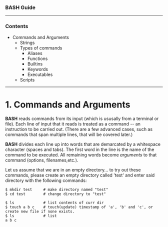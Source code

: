 ### **BASH Guide**

---

### Contents

- Commands and Arguments
    - Strings
    - Types of commands
        - Aliases
        - Functions
        - Builtins
        - Keywords
        - Executables
    - Scripts

---

# 1. Commands and Arguments

**BASH** reads commands from its input (which is ususally from a terminal or file). Each line of input that it reads is
treated as a command -- an instruction to be carried out. (There are a few advanced cases, such as commands that span multiple
lines, that will be covered later.)

**BASH** divides each line up into words that are demarcated by a whitespace character (spaces and tabs). The first word in 
the line is the name of the command to be executed. All remaining words become *arguments* to that command (options, filenames,etc.).

Let us assume that we are in an empty directory... to try out these commands, please create an empty directory called 'test'
and enter said directory with the following commands:

```
$ mkdir test     # make directory named "test"
$ cd test        # change directory to "test"
```

```
$ ls             # list contents of curr dir
$ touch a b c    # touch(update) timestamp of 'a', 'b' and 'c', or create new file if none exists.
$ ls             # list
a b c
```


